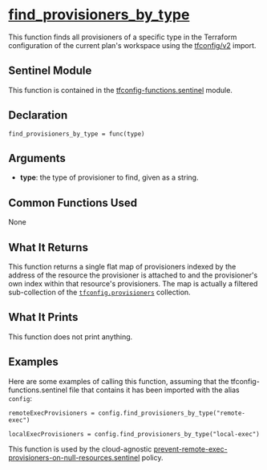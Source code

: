 # [find_provisioners_by_type](./tfconfig-functions.sentinel#L106)
This function finds all provisioners of a specific type in the Terraform configuration of the current plan's workspace using the [tfconfig/v2](https://www.terraform.io/docs/cloud/sentinel/import/tfconfig-v2.html) import.

## Sentinel Module
This function is contained in the [tfconfig-functions.sentinel](../../tfconfig-functions.sentinel) module.

## Declaration
`find_provisioners_by_type = func(type)`

## Arguments
* **type**: the type of provisioner to find, given as a string.

## Common Functions Used
None

## What It Returns
This function returns a single flat map of provisioners indexed by the address of the resource the provisioner is attached to and the provisioner's own index within that resource's provisioners. The map is actually a filtered sub-collection of the [`tfconfig.provisioners`](https://www.terraform.io/docs/cloud/sentinel/import/tfconfig-v2.html#the-provisioners-collection) collection.

## What It Prints
This function does not print anything.

## Examples
Here are some examples of calling this function, assuming that the tfconfig-functions.sentinel file that contains it has been imported with the alias `config`:
```
remoteExecProvisioners = config.find_provisioners_by_type("remote-exec")

localExecProvisioners = config.find_provisioners_by_type("local-exec")
```

This function is used by the cloud-agnostic [prevent-remote-exec-provisioners-on-null-resources.sentinel](../../../cloud-agnostic/prevent-remote-exec-provisioners-on-null-resources.sentinel) policy.
